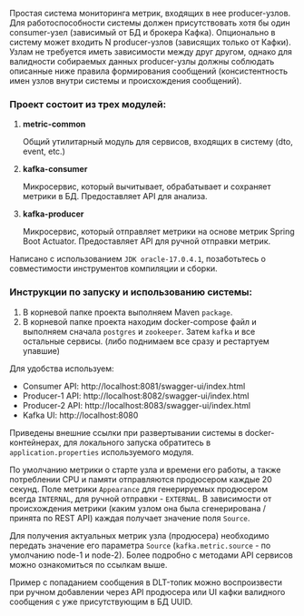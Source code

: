 Простая система мониторинга метрик, входящих в нее producer-узлов.
Для работоспособности системы должен присутствовать хотя бы один consumer-узел (зависимый от БД и брокера Кафка).
Опционально в систему может входить N producer-узлов (зависящих только от Кафки).
Узлам не требуется иметь зависимости между друг другом, однако для валидности собираемых данных
producer-узлы должны соблюдать описанные ниже правила формирования сообщений
(консистентность имен узлов внутри системы и происхождения сообщений). 

### Проект состоит из трех модулей: 
1. **metric-common**

    Общий утилитарный модуль для сервисов, входящих в систему (dto, event, etc.) 
2. **kafka-consumer**

   Микросервис, который вычитывает, обрабатывает и сохраняет метрики в БД. Предоставляет API для анализа.
3. **kafka-producer**

   Микросервис, который отправляет метрики на основе метрик Spring Boot Actuator. Предоставляет API для ручной отправки метрик.

Написано с использованием `JDK oracle-17.0.4.1`, позаботьтесь о совместимости инструментов компиляции и сборки.

### Инструкции по запуску и использованию системы:
1. В корневой папке проекта выполняем Maven `package`.
2. В корневой папке проекта находим docker-compose файл и выполняем сначала `postgres` и `zookeeper`. Затем `kafka` и все остальные сервисы. 
(либо поднимаем все сразу и рестартуем упавшие)

Для удобства используем:
- Consumer API: http://localhost:8081/swagger-ui/index.html
- Producer-1 API: http://localhost:8082/swagger-ui/index.html
- Producer-2 API: http://localhost:8083/swagger-ui/index.html
- Kafka UI: http://localhost:8080

Приведены внешние ссылки при развертывании системы в docker-контейнерах, для локального запуска обратитесь в `application.properties` используемого модуля.

По умолчанию метрики о старте узла и времени его работы, а также потреблении CPU и памяти отправляются продюсером каждые 20 секунд. 
Поле метрики `Appearance` для генерируемых продюсером всегда `INTERNAL`, для ручной отправки - `EXTERNAL`. 
В зависимости от происхождения метрики (каким узлом она была сгенерирована / принята по REST API) каждая получает значение поля `Source`.

Для получения актуальных метрик узла (продюсера) необходимо передать значение его параметра `Source` (`kafka.metric.source` - по умолчанию node-1 и node-2).
Более подробно с методами API сервисов можно ознакомиться по ссылкам выше. 

Пример с попаданием сообщения в DLT-топик можно воспроизвести при ручном добавлении через API продюсера или UI кафки валидного сообщения 
с уже присутствующим в БД UUID.